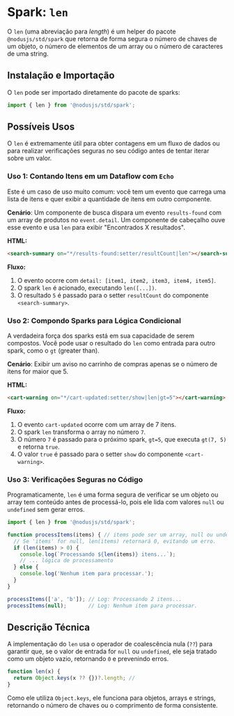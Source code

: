 # Spark: `len`

O `len` (uma abreviação para *length*) é um helper do pacote `@nodusjs/std/spark` que retorna de forma segura o número de chaves de um objeto, o número de elementos de um array ou o número de caracteres de uma string.

## Instalação e Importação

O `len` pode ser importado diretamente do pacote de sparks:

```javascript
import { len } from '@nodusjs/std/spark';
```

## Possíveis Usos

O `len` é extremamente útil para obter contagens em um fluxo de dados ou para realizar verificações seguras no seu código antes de tentar iterar sobre um valor.

### Uso 1: Contando Itens em um Dataflow com `Echo`

Este é um caso de uso muito comum: você tem um evento que carrega uma lista de itens e quer exibir a quantidade de itens em outro componente.

**Cenário**: Um componente de busca dispara um evento `results-found` com um array de produtos no `event.detail`. Um componente de cabeçalho ouve esse evento e usa `len` para exibir "Encontrados X resultados".

**HTML:**

```html
<search-summary on="*/results-found:setter/resultCount|len"></search-summary>
```

**Fluxo:**

1.  O evento ocorre com `detail: [item1, item2, item3, item4, item5]`.
2.  O spark `len` é acionado, executando `len([...])`.
3.  O resultado `5` é passado para o setter `resultCount` do componente `<search-summary>`.

### Uso 2: Compondo Sparks para Lógica Condicional

A verdadeira força dos sparks está em sua capacidade de serem compostos. Você pode usar o resultado do `len` como entrada para outro spark, como o `gt` (greater than).

**Cenário**: Exibir um aviso no carrinho de compras apenas se o número de itens for maior que 5.

**HTML:**

```html
<cart-warning on="*/cart-updated:setter/show|len|gt=5"></cart-warning>
```

**Fluxo:**

1.  O evento `cart-updated` ocorre com um array de 7 itens.
2.  O spark `len` transforma o array no número `7`.
3.  O número `7` é passado para o próximo spark, `gt=5`, que executa `gt(7, 5)` e retorna `true`.
4.  O valor `true` é passado para o setter `show` do componente `<cart-warning>`.

### Uso 3: Verificações Seguras no Código

Programaticamente, `len` é uma forma segura de verificar se um objeto ou array tem conteúdo antes de processá-lo, pois ele lida com valores `null` ou `undefined` sem gerar erros.

```javascript
import { len } from '@nodusjs/std/spark';

function processItems(items) { // items pode ser um array, null ou undefined
  // Se 'items' for null, len(items) retornará 0, evitando um erro.
  if (len(items) > 0) {
    console.log(`Processando ${len(items)} itens...`);
    // ... lógica de processamento
  } else {
    console.log('Nenhum item para processar.');
  }
}

processItems(['a', 'b']); // Log: Processando 2 itens...
processItems(null);       // Log: Nenhum item para processar.
```

## Descrição Técnica

A implementação do `len` usa o operador de coalescência nula (`??`) para garantir que, se o valor de entrada for `null` ou `undefined`, ele seja tratado como um objeto vazio, retornando `0` e prevenindo erros.

```javascript
function len(x) {
  return Object.keys(x ?? {})?.length; //
}
```

Como ele utiliza `Object.keys`, ele funciona para objetos, arrays e strings, retornando o número de chaves ou o comprimento de forma consistente.
